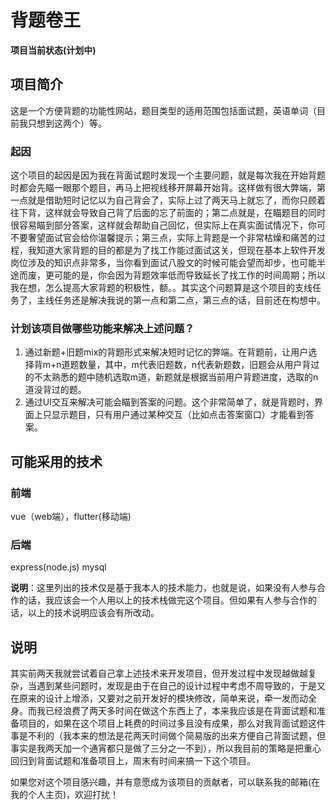 # 背题卷王

**项目当前状态(计划中)**

## 项目简介

这是一个方便背题的功能性网站，题目类型的适用范围包括面试题，英语单词（目前我只想到这两个）等。

### 起因

这个项目的起因是因为我在背面试题时发现一个主要问题，就是每次我在开始背题时都会先瞄一眼那个题目，再马上把视线移开屏幕开始背。这样做有很大弊端，第一点就是借助短时记忆以为自己背会了，实际上过了两天马上就忘了，而你只顾着往下背，这样就会导致自己背了后面的忘了前面的；第二点就是，在瞄题目的同时很容易瞄到部分答案，这样就会帮助自己回忆，但实际上在真实面试情况下，你可不要奢望面试官会给你温馨提示；第三点，实际上背题是一个非常枯燥和痛苦的过程，我知道大家背题的目的都是为了找工作能过面试这关，但现在基本上软件开发岗位涉及的知识点非常多，当你看到面试八股文的时候可能会望而却步，也可能半途而废，更可能的是，你会因为背题效率低而导致延长了找工作的时间周期；所以我在想，怎么提高大家背题的积极性，额。。其实这个问题算是这个项目的支线任务了，主线任务还是解决我说的第一点和第二点，第三点的话，目前还在构想中。  

### 计划该项目做哪些功能来解决上述问题？

1. 通过新题+旧题mix的背题形式来解决短时记忆的弊端。在背题前，让用户选择背m+n道题数量，其中，m代表旧题数，n代表新题数，旧题会从用户背过的不太熟悉的题中随机选取m道，新题就是根据当前用户背题进度，选取的n道没背过的题。
2. 通过UI交互来解决可能会瞄到答案的问题。这个非常简单了，就是背题时，界面上只显示题目，只有用户通过某种交互（比如点击答案窗口）才能看到答案。

## 可能采用的技术

### 前端

vue（web端），flutter(移动端)

### 后端

express(node.js) mysql

**说明**：这里列出的技术仅是基于我本人的技术能力，也就是说，如果没有人参与合作的话，我应该会一个人用以上的技术栈做完这个项目。但如果有人参与合作的话，以上的技术说明应该会有所改动。

## 说明  

其实前两天我就尝试着自己拿上述技术来开发项目，但开发过程中发现越做越复杂，当遇到某些问题时，发现是由于在自己的设计过程中考虑不周导致的，于是又在原来的设计上增添，又要对之前开发好的模块修改，简单来说，牵一发而动全身。而我已经浪费了两天多时间在做这个东西上了，本来我应该是在背面试题和准备项目的，如果在这个项目上耗费的时间过多且没有成果，那么对我背面试题这件事是不利的（我本来的想法是花两天时间做个简易版的出来方便自己背面试题，但事实是我两天加一个通宵都只是做了三分之一不到），所以我目前的策略是把重心回归到背面试题和准备项目上，周末有时间来搞一下这个项目。

如果您对这个项目感兴趣，并有意愿成为该项目的贡献者，可以联系我的邮箱(在我的个人主页)，欢迎打扰！
